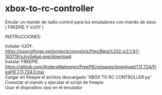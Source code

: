 # xbox-to-rc-controller
Emular un mando de radio control para los emuladores con mando de xbox (  FREEPIE Y VJOY  )



INSTRUCCIONES:

Instalar VJOY. https://sourceforge.net/projects/vjoystick/files/Beta%202.x/2.1.9.1-160719/vJoySetup.exe/download <br> 
Instalar FREEPIE. https://github.com/AndersMalmgren/FreePIE/releases/download/1.11.724/FreePIE.1.11.724.0.msi <br> 
Cargar en freepie el archivo descargado 'XBOX TO RC CONTROLLER.py' <br> 
Conectar el mando y ejecutar el script de freepie. <br> 
Usar el dispositivo vjoy en el emulador
